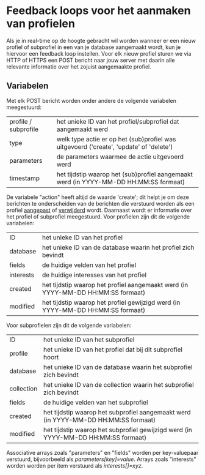 # Feedback loops voor het aanmaken van profielen

Als je in real-time op de hoogte gebracht wil worden wanneer er een nieuw
profiel of subprofiel in een van je database aangemaakt wordt,
kun je hiervoor een feedback loop instellen.
Voor elk nieuw profiel sturen we via HTTP of HTTPS een POST bericht naar jouw
server met daarin alle relevante informatie over het zojuist aangemaakte profiel.

## Variabelen

Met elk POST bericht worden onder andere de volgende variabelen meegestuurd:

<table>
    <tr>
        <td>profile / subprofile</td>
        <td>het unieke ID van het profiel/subprofiel dat aangemaakt werd</td>
    </tr>
    <tr>
        <td>type</td>
        <td>welk type actie er op het (sub)profiel was uitgevoerd ('create', 'update' of 'delete')</td>
    </tr>
    <tr>
        <td>parameters</td>
        <td>de parameters waarmee de actie uitgevoerd werd</td>
    </tr>
    <tr>
        <td>timestamp</td>
        <td>het tijdstip waarop het (sub)profiel aangemaakt werd (in YYYY-MM-DD HH:MM:SS formaat)</td>
    </tr>
</table>

De variabele "action" heeft altijd de waarde 'create'; dit helpt je om deze
berichten te onderscheiden van de berichten die verstuurd worden als een
profiel [aangepast](feedback-updates) of [verwijderd](feedback-deletes) wordt.
Daarnaast wordt er informatie over het profiel of subprofiel meegestuurd. Voor profielen zijn dit de volgende variabelen:

<table>
    <tr>
        <td>ID</td>
        <td>het unieke ID van het profiel</td>
    </tr>
    <tr>
        <td>database</td>
        <td>het unieke ID van de database waarin het profiel zich bevindt</td>
    </tr>
    <tr>
        <td>fields</td>
        <td>de huidige velden van het profiel</td>
    </tr>
    <tr>
        <td>interests</td>
        <td>de huidige interesses van het profiel</td>
    </tr>
    <tr>
        <td>created</td>
        <td>het tijdstip waarop het profiel aangemaakt werd (in YYYY-MM-DD HH:MM:SS formaat)</td>
    </tr>
    <tr>
        <td>modified</td>
        <td>het tijdstip waarop het profiel gewijzigd werd (in YYYY-MM-DD HH:MM:SS formaat)</td>
    </tr>
</table>

Voor subprofielen zijn dit de volgende variabelen:

<table>
    <tr>
        <td>ID</td>
        <td>het unieke ID van het subprofiel</td>
    </tr>
    <tr>
        <td>profile</td>
        <td>het unieke ID van het profiel dat bij dit subprofiel hoort</td>
    </tr>
    <tr>
        <td>database</td>
        <td>het unieke ID van de database waarin het subprofiel zich bevindt</td>
    </tr>
    <tr>
        <td>collection</td>
        <td>het unieke ID van de collection waarin het subprofiel zich bevindt</td>
    </tr>
    <tr>
        <td>fields</td>
        <td>de huidige velden van het subprofiel</td>
    </tr>
    <tr>
        <td>created</td>
        <td>het tijdstip waarop het subprofiel aangemaakt werd (in YYYY-MM-DD HH:MM:SS formaat)</td>
    </tr>
    <tr>
        <td>modified</td>
        <td>het tijdstip waarop het subprofiel gewijzigd werd (in YYYY-MM-DD HH:MM:SS formaat)</td>
    </tr>
</table>

Associative arrays zoals "parameters" en "fields" worden per key-valuepaar verstuurd,
bijvoorbeeld als *parameters[key]=value*.
Arrays zoals "interests" worden worden per item verstuurd als *interests[]=xyz*.
